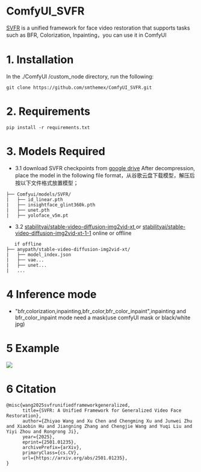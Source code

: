 # ComfyUI_SVFR
[SVFR](https://github.com/wangzhiyaoo/SVFR/tree/main) is a unified framework for face video restoration that supports tasks such as BFR, Colorization, Inpainting，you can use it in ComfyUI

# 1. Installation

In the ./ComfyUI /custom_node directory, run the following:   
```
git clone https://github.com/smthemex/ComfyUI_SVFR.git
```
# 2. Requirements  
```
pip install -r requirements.txt
```
# 3. Models Required 
* 3.1 download SVFR checkpoints from [google drive](https://drive.google.com/drive/folders/1nzy9Vk-yA_DwXm1Pm4dyE2o0r7V6_5mn) After decompression, place the model in the following file format，从谷歌云盘下载模型，解压后按以下文件格式放置模型；
```
├── Comfyui/models/SVFR/
|   ├── id_linear.pth
|   ├── insightface_glint360k.pth
|   ├── unet.pth
|   ├── yoloface_v5m.pt
```
 * 3.2 [stabilityai/stable-video-diffusion-img2vid-xt
](https://huggingface.co/stabilityai/stable-video-diffusion-img2vid-xt)  or [stabilityai/stable-video-diffusion-img2vid-xt-1-1](https://huggingface.co/stabilityai/stable-video-diffusion-img2vid-xt-1-1) online or offline
```
   if offline
├── anypath/stable-video-diffusion-img2vid-xt/
|   ├── model_index.json
|   ├── vae...
|   ├── unet...
|   ...
```

# 4 Inference mode

* "bfr,colorization,inpainting,bfr_color,bfr_color_inpaint",inpainting and bfr_color_inpaint mode need a mask(use comfyUI mask or black/white jpg)
  
# 5 Example
![](https://github.com/smthemex/ComfyUI_SVFR/blob/main/exampleA.png)

# 6 Citation
```
@misc{wang2025svfrunifiedframeworkgeneralized,
      title={SVFR: A Unified Framework for Generalized Video Face Restoration}, 
      author={Zhiyao Wang and Xu Chen and Chengming Xu and Junwei Zhu and Xiaobin Hu and Jiangning Zhang and Chengjie Wang and Yuqi Liu and Yiyi Zhou and Rongrong Ji},
      year={2025},
      eprint={2501.01235},
      archivePrefix={arXiv},
      primaryClass={cs.CV},
      url={https://arxiv.org/abs/2501.01235}, 
}
```

